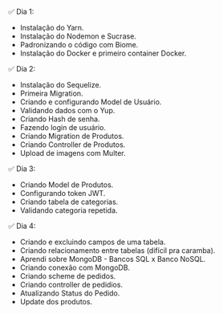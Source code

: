 ✅ Dia 1: 
- Instalação do Yarn. 
- Instalação do Nodemon e Sucrase. 
- Padronizando o código com Biome. 
- Instalação do Docker e primeiro container Docker. 

✅ Dia 2:
- Instalação do Sequelize. 
- Primeira Migration. 
- Criando e configurando Model de Usuário. 
- Validando dados com o Yup. 
- Criando Hash de senha.
- Fazendo login de usuário.
- Criando Migration de Produtos.
- Criando Controller de Produtos.
- Upload de imagens com Multer.

✅ Dia 3:
- Criando Model de Produtos.
- Configurando token JWT.
- Criando tabela de categorias.
- Validando categoria repetida.

✅ Dia 4:
- Criando e excluindo campos de uma tabela.
- Criando relacionamento entre tabelas (difícil pra caramba).
- Aprendi sobre MongoDB - Bancos SQL x Banco NoSQL.
- Criando conexão com MongoDB.
- Criando scheme de pedidos.
- Criando controller de pedidios.
- Atualizando Status do Pedido.
- Update dos produtos.